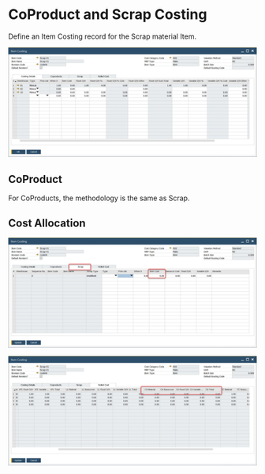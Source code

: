 # CoProduct and Scrap Costing

Define an Item Costing record for the Scrap material Item.

![Scrap](./media/scrap-costing.webp)

## CoProduct

For CoProducts, the methodology is the same as Scrap.

## Cost Allocation

![Scrap](./media/scrap-costing-2.webp)

![Scrap](./media/scrap-costing-3.webp)

